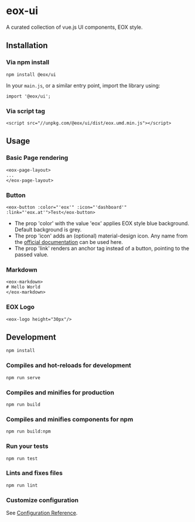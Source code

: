 # eox-ui
A curated collection of vue.js UI components, EOX style.

## Installation

### Via npm install
```
npm install @eox/ui
```
In your `main.js`, or a similar entry point, import the library using:
```
import '@eox/ui';
```

### Via script tag
```
<script src="//unpkg.com/@eox/ui/dist/eox.umd.min.js"></script>
```

## Usage

### Basic Page rendering
```
<eox-page-layout>
...
</eox-page-layout>
```

### Button
```
<eox-button :color="'eox'" :icon="'dashboard'" :link="'eox.at'">Test</eox-button>
```
- The prop 'color' with the value 'eox' applies EOX style blue background. Default background is grey.
- The prop 'icon' adds an (optional) material-design icon. Any name from the [official documentation](https://material.io/tools/icons/) can be used here.
- The prop 'link' renders an anchor tag instead of a button, pointing to the passed value.

### Markdown
```
<eox-markdown>
# Hello World
</eox-markdown>
```

### EOX Logo
```
<eox-logo height="30px"/>
```

## Development
```
npm install
```

### Compiles and hot-reloads for development
```
npm run serve
```

### Compiles and minifies for production
```
npm run build
```

### Compiles and minifies components for npm
```
npm run build:npm
```

### Run your tests
```
npm run test
```

### Lints and fixes files
```
npm run lint
```

### Customize configuration
See [Configuration Reference](https://cli.vuejs.org/config/).
